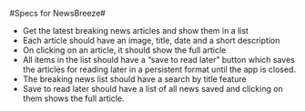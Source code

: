 #Specs for NewsBreeze#
* Get the latest breaking news articles and show them in a list <br/>
* Each article should have an image, title, date and a short description <br/>
* On clicking on an article, it should show the full article <br/>
* All items in the list should have a “save to read later” button which saves the articles for reading later in a persistent format until the app is closed. <br/>
* The breaking news list should have a search by title feature <br/>
* Save to read later should have a list of all news saved and clicking on them shows the full article. <br/>
